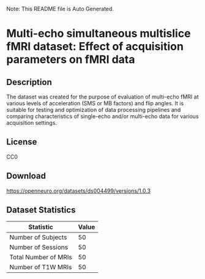 Note: This README file is Auto Generated.

# Multi-echo simultaneous multislice fMRI dataset: Effect of acquisition parameters on fMRI data

## Description

The dataset was created for the purpose of evaluation of multi-echo fMRI at various levels of acceleration (SMS or MB factors) and flip angles. It is suitable for testing and optimization of data processing pipelines and comparing characteristics of single-echo and/or multi-echo data for various acquisition settings. 


## License

CC0

## Download

https://openneuro.org/datasets/ds004499/versions/1.0.3

## Dataset Statistics

| Statistic | Value |
| --- | --- |
| Number of Subjects | 50 |
| Number of Sessions | 50 |
| Total Number of MRIs | 50 |
| Number of T1W MRIs | 50 |

